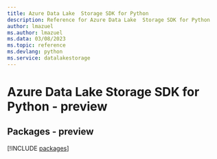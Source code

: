 ```yaml
---
title: Azure Data Lake  Storage SDK for Python
description: Reference for Azure Data Lake  Storage SDK for Python
author: lmazuel
ms.author: lmazuel
ms.data: 03/08/2023
ms.topic: reference
ms.devlang: python
ms.service: datalakestorage
---
```

# Azure Data Lake  Storage SDK for Python - preview
## Packages - preview
[!INCLUDE [packages](data-lake--storage-index.md)]